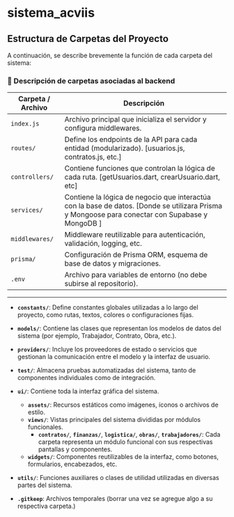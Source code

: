 # sistema_acviis
## Estructura de Carpetas del Proyecto

A continuación, se describe brevemente la función de cada carpeta del sistema:


### 🧩 Descripción de carpetas asociadas al backend

| Carpeta / Archivo     | Descripción |
|-----------------------|-------------|
| `index.js`            | Archivo principal que inicializa el servidor y configura middlewares. |
| `routes/`             | Define los endpoints de la API para cada entidad (modularizado). [usuarios.js, contratos.js, etc.]|
| `controllers/`        | Contiene funciones que controlan la lógica de cada ruta. [getUsuarios.dart, crearUsuario.dart, etc]|
| `services/`           | Contiene la lógica de negocio que interactúa con la base de datos. [Donde se utilizara Prisma y Mongoose para conectar con Supabase y MongoDB ]|
| `middlewares/`        | Middleware reutilizable para autenticación, validación, logging, etc. |
| `prisma/`             | Configuración de Prisma ORM, esquema de base de datos y migraciones. |
| `.env`                | Archivo para variables de entorno (no debe subirse al repositorio). |

---


- **`constants/`**: Define constantes globales utilizadas a lo largo del proyecto, como rutas, textos, colores o configuraciones fijas.

- **`models/`**: Contiene las clases que representan los modelos de datos del sistema (por ejemplo, Trabajador, Contrato, Obra, etc.).

- **`providers/`**: Incluye los proveedores de estado o servicios que gestionan la comunicación entre el modelo y la interfaz de usuario.

- **`test/`**: Almacena pruebas automatizadas del sistema, tanto de componentes individuales como de integración.

- **`ui/`**: Contiene toda la interfaz gráfica del sistema.
  - **`assets/`**: Recursos estáticos como imágenes, íconos o archivos de estilo.
  - **`views/`**: Vistas principales del sistema divididas por módulos funcionales.
    - **`contratos/`**, **`finanzas/`**, **`logistica/`**, **`obras/`**, **`trabajadores/`**: Cada carpeta representa un módulo funcional con sus respectivas pantallas y componentes.
  - **`widgets/`**: Componentes reutilizables de la interfaz, como botones, formularios, encabezados, etc.

- **`utils/`**: Funciones auxiliares o clases de utilidad utilizadas en diversas partes del sistema.

- **`.gitkeep`**: Archivos temporales (borrar una vez se agregue algo a su respectiva carpeta.) 

